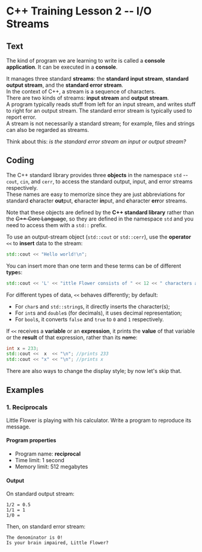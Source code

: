 # C++ Training Lesson 2 -- I/O Streams

## Text

The kind of program we are learning to write is called a **console application**.
It can be executed in a **console**.

It manages three standard **streams**: the **standard input stream**, **standard output stream**, and the **standard error stream**.  
In the context of C++, a stream is a sequence of characters.  
There are two kinds of streams: **input stream** and **output stream**.  
A program typically reads stuff from left for an input stream, and writes stuff to right for an output stream.
The standard error stream is typically used to report error.  
A stream is not necessarily a standard stream;
for example, files and strings can also be regarded as streams.

Think about this: *is the standard error stream an input or output stream?*

## Coding

The C++ standard library provides three **objects** in the namespace `std` -- `cout`, `cin`, and `cerr`,
to access the standard output, input, and error streams respectively.  
These names are easy to memorize since they are just abbreviations for
standard **c**haracter **out**put,
**c**haracter **in**put,
and **c**haracter **err**or streams.

Note that these objects are defined by the **C++ standard library** rather than the ~~C++ Core Language~~,
so they are defined in the namespace `std` and you need to access them with a `std::` prefix.

To use an output-stream object (`std::cout` or `std::cerr`), use the **operator** `<<` to **insert** data to the stream:

```C++
std::cout << "Hello world!\n";
```

You can insert more than one term and these terms can be of different **type**s:

```C++
std::cout << 'L' << "ittle Flower consists of " << 12 << " characters and is " << 1.5 << " times that of Minecraft." << '\n';
```

For different types of data, `<<` behaves differently; by default:

* For `char`s and `std::string`s, it directly inserts the character(s);
* For `int`s and `double`s (for decimals), it uses decimal representation;
* For `bool`s, it converts `false` and `true` to `0` and `1` respectively.

If `<<` receives a **variable** or an **expression**,
it prints the **value** of that variable or the **result** of that expression,
rather than its ~~name~~:

```C++
int x = 233;
std::cout <<  x  << "\n"; //prints 233
std::cout << "x" << "\n"; //prints x
```

There are also ways to change the display style; by now let's skip that.

## Examples

### 1. Reciprocals

Little Flower is playing with his calculator. Write a program to reproduce its message. 

#### Program properties

* Program name: **reciprocal**
* Time limit: 1 second
* Memory limit: 512 megabytes

#### Output

On standard output stream:
```
1/2 = 0.5
1/1 = 1
1/0 =
```

Then, on standard error stream:
```
The denominator is 0!
Is your brain impaired, Little Flower?
```
